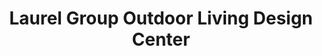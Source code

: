 ---
title: "Laurel Group Outdoor Living Design Center"
url: /water-mill/laurel-group-outdoor-living-design-center/
shop: Möbel
---